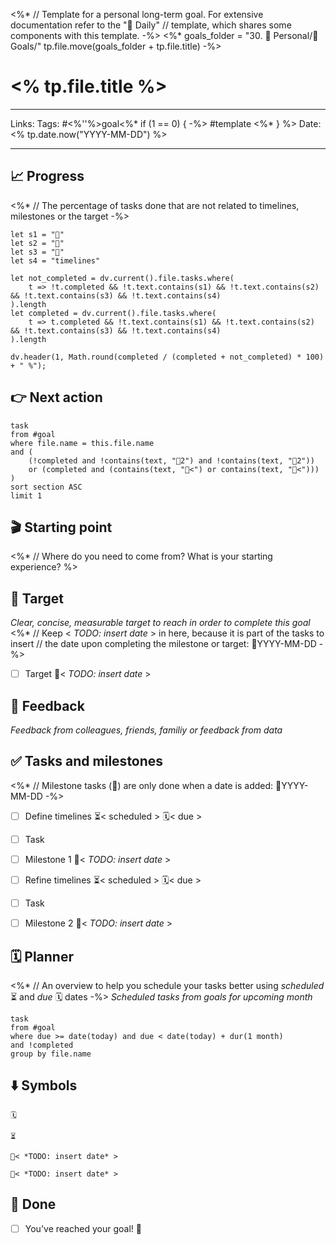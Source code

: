 <%* 
	// Template for a personal long-term goal. For extensive documentation refer to the "📓 Daily" 
	// template, which shares some components with this template.
-%>
<%*
	goals_folder = "30. 🏡 Personal/🚀 Goals/"
	tp.file.move(goals_folder + tp.file.title)
-%>
# <% tp.file.title %>

---

Links: 
Tags: #<%''%>goal<%* if (1 == 0) { -%> #template <%* } %>
Date: <% tp.date.now("YYYY-MM-DD") %>

---

## 📈 Progress

<%* 
	// The percentage of tasks done that are not related to timelines, milestones or the target
-%>
```dataviewjs
let s1 = "🎯"
let s2 = "🚩"
let s3 = "🎉"
let s4 = "timelines"

let not_completed = dv.current().file.tasks.where(
	t => !t.completed && !t.text.contains(s1) && !t.text.contains(s2) && !t.text.contains(s3) && !t.text.contains(s4)
).length
let completed = dv.current().file.tasks.where(
	t => t.completed && !t.text.contains(s1) && !t.text.contains(s2) && !t.text.contains(s3) && !t.text.contains(s4)
).length

dv.header(1, Math.round(completed / (completed + not_completed) * 100) + " %");
```


## 👉 Next action

```dataview
task
from #goal
where file.name = this.file.name
and ( 
	(!completed and !contains(text, "🚩2") and !contains(text, "🎯2")) 
	or (completed and (contains(text, "🚩<") or contains(text, "🎯<")))
)
sort section ASC
limit 1
```


## 🎬 Starting point

<%* 
	// Where do you need to come from? What is your starting experience?
%>


## 🎯 Target

*Clear, concise, measurable target to reach in order to complete this goal*
<%* 
	// Keep < *TODO: insert date* > in here, because it is part of the tasks to insert
	// the date upon completing the milestone or target: 🎯YYYY-MM-DD
-%>
- [ ] Target 🎯< *TODO: insert date* >



## 🔁 Feedback

*Feedback from colleagues, friends, familiy or feedback from data*




## ✅ Tasks and milestones

<%* 
	// Milestone tasks (🚩) are only done when a date is added: 🚩YYYY-MM-DD
-%>
- [ ] Define timelines ⏳< scheduled > 🗓< due >
- [ ] Task
- [ ] Milestone 1 🚩< *TODO: insert date* >

- [ ] Refine timelines ⏳< scheduled > 🗓< due >
- [ ] Task
- [ ] Milestone 2 🚩< *TODO: insert date* >



## 🗓 Planner

<%* 
	// An overview to help you schedule your tasks better using *scheduled* ⏳ and *due* 🗓 dates
-%>
*Scheduled tasks from goals for upcoming month*
```dataview
task
from #goal
where due >= date(today) and due < date(today) + dur(1 month)
and !completed
group by file.name
```


## ⬇️ Symbols

```Due
🗓
```
```Scheduled
⏳
```
```Milestone
🚩< *TODO: insert date* >
```
```Target
🎯< *TODO: insert date* >
```


## 🥳 Done

- [ ] You've reached your goal! 🎉 
